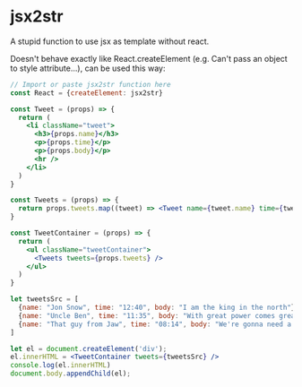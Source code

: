 # jsx2str
A stupid function to use jsx as template without react.

Doesn't behave exactly like React.createElement (e.g. Can't pass an object to style attribute...), can be used this way:

```jsx
// Import or paste jsx2str function here
const React = {createElement: jsx2str}

const Tweet = (props) => {
  return (
    <li className="tweet">
      <h3>{props.name}</h3>
      <p>{props.time}</p>
      <p>{props.body}</p>
      <hr />
    </li>
  )
}

const Tweets = (props) => {
  return props.tweets.map((tweet) => <Tweet name={tweet.name} time={tweet.time} body={tweet.body} />).join("")
}

const TweetContainer = (props) => {
  return (
    <ul className="tweetContainer">
      <Tweets tweets={props.tweets} />
    </ul>
  )
}

let tweetsSrc = [
  {name: "Jon Snow", time: "12:40", body: "I am the king in the north"},
  {name: "Uncle Ben", time: "11:35", body: "With great power comes great responsabilities"},
  {name: "That guy from Jaw", time: "08:14", body: "We're gonna need a bigger boat"}
]

let el = document.createElement('div');
el.innerHTML = <TweetContainer tweets={tweetsSrc} />
console.log(el.innerHTML)
document.body.appendChild(el);
```

